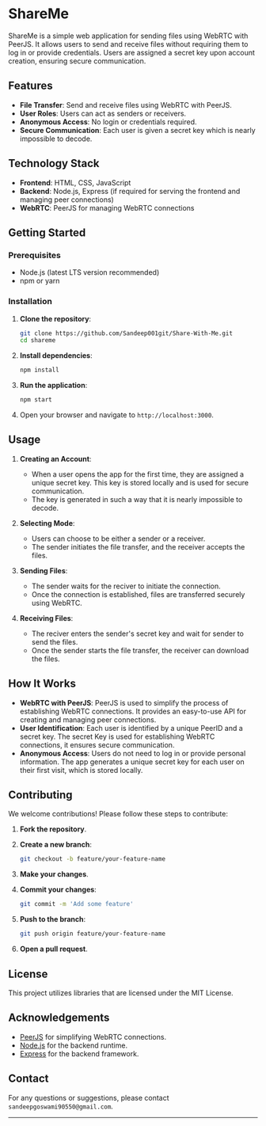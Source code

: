 # ShareMe

ShareMe is a simple web application for sending files using WebRTC with PeerJS. It allows users to send and receive files without requiring them to log in or provide credentials. Users are assigned a secret key upon account creation, ensuring secure communication.

## Features

- **File Transfer**: Send and receive files using WebRTC with PeerJS.
- **User Roles**: Users can act as senders or receivers.
- **Anonymous Access**: No login or credentials required.
- **Secure Communication**: Each user is given a secret key which is nearly impossible to decode.

## Technology Stack

- **Frontend**: HTML, CSS, JavaScript
- **Backend**: Node.js, Express (if required for serving the frontend and managing peer connections)
- **WebRTC**: PeerJS for managing WebRTC connections

## Getting Started

### Prerequisites

- Node.js (latest LTS version recommended)
- npm or yarn

### Installation

1. **Clone the repository**:

    ```sh
    git clone https://github.com/Sandeep001git/Share-With-Me.git
    cd shareme
    ```

2. **Install dependencies**:

    ```sh
    npm install
    ```

3. **Run the application**:

    ```sh
    npm start
    ```

4. Open your browser and navigate to `http://localhost:3000`.

## Usage

1. **Creating an Account**:
    - When a user opens the app for the first time, they are assigned a unique secret key. This key is stored locally and is used for secure communication.
    - The key is generated in such a way that it is nearly impossible to decode.

2. **Selecting Mode**:
    - Users can choose to be either a sender or a receiver.
    - The sender initiates the file transfer, and the receiver accepts the files.

3. **Sending Files**:
    - The sender waits for the reciver to initiate the connection.
    - Once the connection is established, files are transferred securely using WebRTC.

4. **Receiving Files**:
    - The reciver enters the sender's secret key and wait for sender to send the files.
    - Once the sender starts the file transfer, the receiver can download the files.

## How It Works

- **WebRTC with PeerJS**: PeerJS is used to simplify the process of establishing WebRTC connections. It provides an easy-to-use API for creating and managing peer connections.
- **User Identification**: Each user is identified by a unique PeerID and a secret key. The secret Key is used for establishing WebRTC connections, it ensures secure communication.
- **Anonymous Access**: Users do not need to log in or provide personal information. The app generates a unique secret key for each user on their first visit, which is stored locally.

## Contributing

We welcome contributions! Please follow these steps to contribute:

1. **Fork the repository**.

2. **Create a new branch**:

    ```sh
    git checkout -b feature/your-feature-name
    ```

3. **Make your changes**.

4. **Commit your changes**:

    ```sh
    git commit -m 'Add some feature'
    ```

5. **Push to the branch**:

    ```sh
    git push origin feature/your-feature-name
    ```

6. **Open a pull request**.

## License

This project utilizes libraries that are licensed under the MIT License.

## Acknowledgements

- [PeerJS](https://peerjs.com/) for simplifying WebRTC connections.
- [Node.js](https://nodejs.org/) for the backend runtime.
- [Express](https://expressjs.com/) for the backend framework.

## Contact

For any questions or suggestions, please contact ```sandeepgoswami90550@gmail.com```.

---
